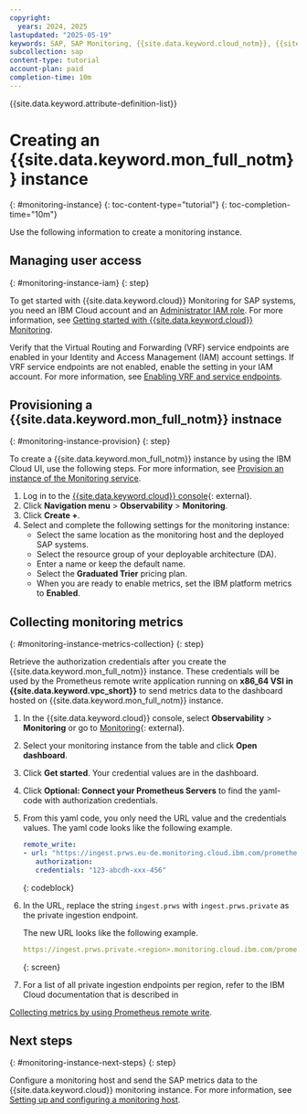 ```yaml
---
copyright:
  years: 2024, 2025
lastupdated: "2025-05-19"
keywords: SAP, SAP Monitoring, {{site.data.keyword.cloud_notm}}, {{site.data.keyword.ibm_cloud_sap}}, SAP Workloads, SAP HANA
subcollection: sap
content-type: tutorial
account-plan: paid
completion-time: 10m
---
```


{{site.data.keyword.attribute-definition-list}}


# Creating an {{site.data.keyword.mon_full_notm}} instance
{: #monitoring-instance}
{: toc-content-type="tutorial"}
{: toc-completion-time="10m"}

Use the following information to create a monitoring instance.

## Managing user access
{: #monitoring-instance-iam}
{: step}

To get started with {{site.data.keyword.cloud}} Monitoring for SAP systems, you need an IBM Cloud account and an [Administrator IAM role](/docs/monitoring?topic=monitoring-iam#iam_platform).
For more information, see [Getting started with {{site.data.keyword.cloud}} Monitoring](/docs/monitoring?topic=monitoring-getting-started#getting-started-step1).

Verify that the Virtual Routing and Forwarding (VRF) service endpoints are enabled in your Identity and Access Management (IAM) account settings.
If VRF service endpoints are not enabled, enable the setting in your IAM account.
For more information, see [Enabling VRF and service endpoints](/docs/account?topic=account-vrf-service-endpoint&interface=ui).

## Provisioning a {{site.data.keyword.mon_full_notm}} instnace
{: #monitoring-instance-provision}
{: step}

To create a {{site.data.keyword.mon_full_notm}} instance by using the IBM Cloud UI, use the following steps. For more information, see [Provision an instance of the Monitoring service](/docs/monitoring?topic=monitoring-getting-started#getting-started-step2).

1. Log in to the [{{site.data.keyword.cloud}} console](https://cloud.ibm.com){: external}.
1. Click **Navigation menu** > **Observability** > **Monitoring**.
1. Click **Create +**.
1. Select and complete the following settings for the monitoring instance:
   * Select the same location as the monitoring host and the deployed SAP systems.
   * Select the resource group of your deployable architecture (DA).
   * Enter a name or keep the default name.
   * Select the **Graduated Trier** pricing plan.
   * When you are ready to enable metrics, set the IBM platform metrics to **Enabled**.

## Collecting monitoring metrics
{: #monitoring-instance-metrics-collection}
{: step}

Retrieve the authorization credentials after you create the {{site.data.keyword.mon_full_notm}} instance. These credentials will be used by the Prometheus remote write application running on **x86_64 VSI in {{site.data.keyword.vpc_short}}** to send metrics data to the dashboard hosted on {{site.data.keyword.mon_full_notm}} instance.

1. In the {{site.data.keyword.cloud}} console, select **Observability** > **Monitoring** or go to [Monitoring](https://cloud.ibm.com/observe/monitoring){: external}.
1. Select your monitoring instance from the table and click **Open dashboard**.
1. Click **Get started**. Your credential values are in the dashboard.
1. Click **Optional: Connect your Prometheus Servers** to find the yaml-code with authorization credentials.
1. From this yaml code, you only need the URL value and the credentials values.
   The yaml code looks like the following example.

      ```yaml
      remote_write:
      - url: "https://ingest.prws.eu-de.monitoring.cloud.ibm.com/prometheus/remote/write"
         authorization:
         credentials: "123-abcdh-xxx-456"
      ```
      {: codeblock}

1. In the URL, replace the string `ingest.prws` with `ingest.prws.private` as the private ingestion endpoint.

   The new URL looks like the following example.

      ```yaml
      https://ingest.prws.private.<region>.monitoring.cloud.ibm.com/prometheus/remote/write
      ```
      {: screen}

1. For a list of all private ingestion endpoints per region, refer to the IBM Cloud documentation that is described in

[Collecting metrics by using Prometheus remote write](/docs/monitoring?topic=monitoring-prometheus_remote_write#prometheus_remote_write_endpoints).

## Next steps
{: #monitoring-instance-next-steps}
{: step}

Configure a monitoring host and send the SAP metrics data to the {{site.data.keyword.cloud}} monitoring instance. For more information, see [Setting up and configuring a monitoring host](/docs/sap?topic=sap-mon-exporter-setup-config).
